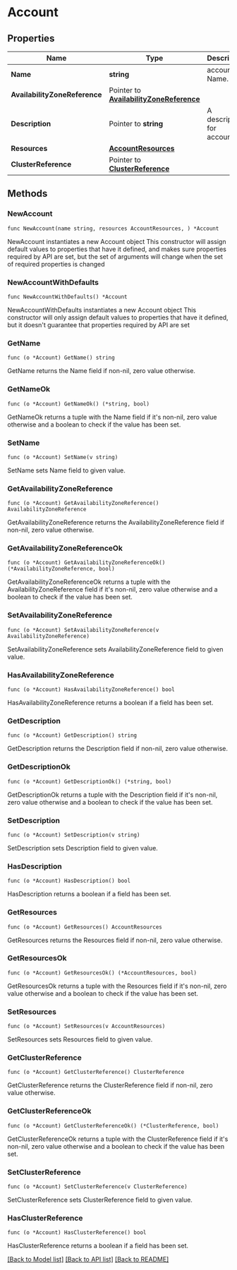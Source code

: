 # Account

## Properties

Name | Type | Description | Notes
------------ | ------------- | ------------- | -------------
**Name** | **string** | account Name. | 
**AvailabilityZoneReference** | Pointer to [**AvailabilityZoneReference**](AvailabilityZoneReference.md) |  | [optional] 
**Description** | Pointer to **string** | A description for account. | [optional] 
**Resources** | [**AccountResources**](AccountResources.md) |  | 
**ClusterReference** | Pointer to [**ClusterReference**](ClusterReference.md) |  | [optional] 

## Methods

### NewAccount

`func NewAccount(name string, resources AccountResources, ) *Account`

NewAccount instantiates a new Account object
This constructor will assign default values to properties that have it defined,
and makes sure properties required by API are set, but the set of arguments
will change when the set of required properties is changed

### NewAccountWithDefaults

`func NewAccountWithDefaults() *Account`

NewAccountWithDefaults instantiates a new Account object
This constructor will only assign default values to properties that have it defined,
but it doesn't guarantee that properties required by API are set

### GetName

`func (o *Account) GetName() string`

GetName returns the Name field if non-nil, zero value otherwise.

### GetNameOk

`func (o *Account) GetNameOk() (*string, bool)`

GetNameOk returns a tuple with the Name field if it's non-nil, zero value otherwise
and a boolean to check if the value has been set.

### SetName

`func (o *Account) SetName(v string)`

SetName sets Name field to given value.


### GetAvailabilityZoneReference

`func (o *Account) GetAvailabilityZoneReference() AvailabilityZoneReference`

GetAvailabilityZoneReference returns the AvailabilityZoneReference field if non-nil, zero value otherwise.

### GetAvailabilityZoneReferenceOk

`func (o *Account) GetAvailabilityZoneReferenceOk() (*AvailabilityZoneReference, bool)`

GetAvailabilityZoneReferenceOk returns a tuple with the AvailabilityZoneReference field if it's non-nil, zero value otherwise
and a boolean to check if the value has been set.

### SetAvailabilityZoneReference

`func (o *Account) SetAvailabilityZoneReference(v AvailabilityZoneReference)`

SetAvailabilityZoneReference sets AvailabilityZoneReference field to given value.

### HasAvailabilityZoneReference

`func (o *Account) HasAvailabilityZoneReference() bool`

HasAvailabilityZoneReference returns a boolean if a field has been set.

### GetDescription

`func (o *Account) GetDescription() string`

GetDescription returns the Description field if non-nil, zero value otherwise.

### GetDescriptionOk

`func (o *Account) GetDescriptionOk() (*string, bool)`

GetDescriptionOk returns a tuple with the Description field if it's non-nil, zero value otherwise
and a boolean to check if the value has been set.

### SetDescription

`func (o *Account) SetDescription(v string)`

SetDescription sets Description field to given value.

### HasDescription

`func (o *Account) HasDescription() bool`

HasDescription returns a boolean if a field has been set.

### GetResources

`func (o *Account) GetResources() AccountResources`

GetResources returns the Resources field if non-nil, zero value otherwise.

### GetResourcesOk

`func (o *Account) GetResourcesOk() (*AccountResources, bool)`

GetResourcesOk returns a tuple with the Resources field if it's non-nil, zero value otherwise
and a boolean to check if the value has been set.

### SetResources

`func (o *Account) SetResources(v AccountResources)`

SetResources sets Resources field to given value.


### GetClusterReference

`func (o *Account) GetClusterReference() ClusterReference`

GetClusterReference returns the ClusterReference field if non-nil, zero value otherwise.

### GetClusterReferenceOk

`func (o *Account) GetClusterReferenceOk() (*ClusterReference, bool)`

GetClusterReferenceOk returns a tuple with the ClusterReference field if it's non-nil, zero value otherwise
and a boolean to check if the value has been set.

### SetClusterReference

`func (o *Account) SetClusterReference(v ClusterReference)`

SetClusterReference sets ClusterReference field to given value.

### HasClusterReference

`func (o *Account) HasClusterReference() bool`

HasClusterReference returns a boolean if a field has been set.


[[Back to Model list]](../README.md#documentation-for-models) [[Back to API list]](../README.md#documentation-for-api-endpoints) [[Back to README]](../README.md)


